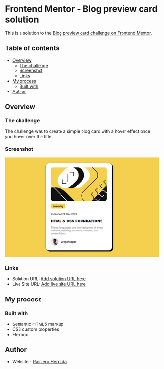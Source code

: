 # Frontend Mentor - Blog preview card solution

This is a solution to the [Blog preview card challenge on Frontend Mentor](https://www.frontendmentor.io/challenges/blog-preview-card-ckPaj01IcS).

## Table of contents

- [Overview](#overview)
  - [The challenge](#the-challenge)
  - [Screenshot](#screenshot)
  - [Links](#links)
- [My process](#my-process)
  - [Built with](#built-with)
- [Author](#author)

## Overview

### The challenge

The challenge was to create a simple blog card with a hover effect once you hover over the title.

### Screenshot

<img src="/blogcard.png">

### Links

- Solution URL: [Add solution URL here](https://www.frontendmentor.io/solutions/blog-card-challenge-solution-by-rainiero-hU1RykRXrY)
- Live Site URL: [Add live site URL here](https://blogcardrainiero.netlify.app/)

## My process

### Built with

- Semantic HTML5 markup
- CSS custom properties
- Flexbox

## Author

- Website - [Rainiero Herrada](https://www.linkedin.com/in/rainieroherrada/)
